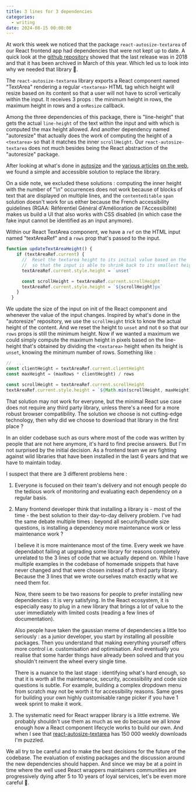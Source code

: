 ```yaml
---
title: 3 lines for 3 dependencies
categories:
  - writing
date: 2024-08-15 00:00:00
---
```


At work this week we noticed that the package `react-autosize-textarea` of our React frontend app had dependencies that were not kept up to date. A quick look at the <a href="https://github.com/buildo/react-autosize-textarea">github repository</a> showed that the last release was in 2018 and that it has been archived in March of this year. Which led us to look into why we needed that library 🤔.

The `react-autosize-textarea` library exports a React component named "TextArea" rendering a regular `<textarea>` HTML tag which height will resize based on its content so that a user will not have to scroll vertically within the input. It receives 3 props : the minimum height in rows, the maximum height in rows and a `onResize` callback.

Among the three dependencies of this package, there is "line-height" that gets the actual `line-height` of the text within the input and with which is computed the max height allowed. And another dependency named "autoresize" that actually does the work of computing the height of a `<textarea>` so that it matches the inner `scrollHeight`. Our `react-autosize-textarea` does not much besides being the React abstraction of the "autoresize" package.

After looking at what's done in <a href="https://github.com/jackmoore/autosize/blob/master/src/autosize.js">autosize</a> and the <a href="https://medium.com/@oherterich/creating-a-textarea-with-dynamic-height-using-react-and-typescript-5ed2d78d9848">various articles</a> <a href="https://css-tricks.com/auto-growing-inputs-textareas/">on the web</a>, we found a  simple and accessible solution to replace the library. 

On a side note, we excluded these solutions : computing the inner height with the number of "\\n" occurrences does not work because of blocks of text that are displayed on multiple lines, and the `contenteditable`  `span` solution doesn't work for us either because the French accessibility guidelines (RGAA: Référentiel Général d'Amélioration de l'Accessibilité) makes us build a UI that also works with CSS disabled (in which case the fake input cannot be identified as an input anymore).

Within our React TextArea component, we have a `ref` on the HTML input named "textAreaRef" and a `rows` prop that's passed to the input.

```js
function updateTextAreaHeight() {
    if (textAreaRef.current) {
      //  Reset the textarea height to its initial value based on the 'rows' props before reading the scrollHeight
      //  so that the input is able to shrink back to its smallest height
      textAreaRef.current.style.height = `unset`

      const scrollHeight = textAreaRef.current.scrollHeight
      textAreaRef.current.style.height = `${scrollHeight}px`
    }
  }
```

We update the size of the input on init of the React component and whenever the value of the input changes. Inspired by what's done in the "autoresize" repository, we use the `scrollHeight` trick to know the actual height of the content. And we reset the height to `unset` and not `0` so that our `rows` props is still the minimum height.
Now if we wanted a maximum we could simply compute the maximum height in pixels based on the line-height that's obtained by dividing the `<textarea>` height when its height is `unset`, knowing the minimum number of rows. Something like :

```js
//  ...
const clientHeight = textAreaRef.current.clientHeight
const maxHeight = (maxRows * clientHeight) / rows

const scrollHeight = textAreaRef.current.scrollHeight
textAreaRef.current.style.height = `${Math.min(scrollHeight, maxHeight)}px`
```

That solution may not work for everyone, but the minimal React use case does not require any third party library, unless there's a need for a more robust browser compatibility. The solution we choose is not cutting-edge technology, then why did we choose to download that library in the first place ?

In an older codebase such as ours where most of the code was written by people that are not here anymore, it's hard to find precise answers. But I'm not surprised by the initial decision. As a frontend team we are fighting against wild libraries that have been installed in the last 6 years and that we have to maintain today.

I suspect that there are 3 different problems here :
1. Everyone is focused on their team's delivery and not enough people do the tedious work of monitoring and evaluating each dependency on a regular basis.

2. Many frontend developer think that installing a library is - most of the time - the best solution to their day-to-day delivery problem. I've had the same debate multiple times : beyond all security/bundle size questions, is installing a dependency more maintenance work or less maintenance work ? 
   
   I believe it is more maintenance most of the time. Every week we have dependabot failing at upgrading some library for reasons completely unrelated to the 3 lines of code that we actually depend on. While I have multiple examples in the codebase of homemade snippets that have never changed and that were chosen instead of a third party library. Because the 3 lines that we wrote ourselves match exactly what we need them for.
   
   Now, there seem to be two reasons for people to prefer installing new dependencies : it is very satisfying. In the React ecosystem, it is especially easy to plug in a new library that brings a lot of value to the user immediately with limited costs (reading a few lines of documentation).
   
   Also people have taken the gaussian meme of dependencies a little too seriously : as a junior developer, you start by installing all possible packages. Then you understand that making everything yourself offers more control i.e. customisation and optimisation. And eventually you realise that some harder things have already been solved and that you shouldn't reinvent the wheel every single time. 
   
   There is a nuance to the last stage : identifying what's hard enough, so that it is worth all the maintenance, security, accessibility and code size questions is subtle. For example, building a complex dropdown menu from scratch may not be worth it for accessibility reasons. Same goes for building your own highly customisable range picker if you have 1 week sprint to make it work.

3. The systematic need for React wrapper library is a little extreme. We probably shouldn't use them as much as we do because we all know enough how a React component lifecycle works to build our own. And when I see that [react-autosize-textarea](https://www.npmjs.com/package/react-autosize-textarea) has 150 000 weekly downloads I'm puzzled.
   
We all try to be careful and to make the best decisions for the future of the codebase. The evaluation of existing packages and the discussion around the new dependencies should happen. And since we may be at a point in time where the well used React wrappers maintainers communities are progressively dying after 5 to 10 years of loyal services, let's be even more careful 👀.